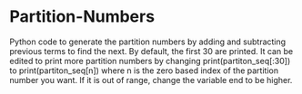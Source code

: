 # Partition-Numbers
Python code to generate the partition numbers by adding and subtracting previous terms to find the next.
By default, the first 30 are printed. It can be edited to print more partition numbers by changing print(partiton_seq[:30]) to print(partiton_seq[n]) where n is the zero based index of the partition number you want. If it is out of range, change the variable end to be higher.
